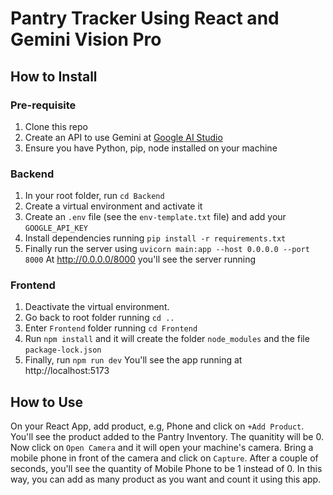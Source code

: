 # Pantry Tracker Using React and Gemini Vision Pro

## How to Install

### Pre-requisite
1. Clone this repo
2. Create an API to use Gemini at [Google AI Studio](https://aistudio.google.com/app/apikey)
3. Ensure you have Python, pip, node installed on your machine

### Backend

1. In your root folder, run `cd Backend`
2. Create a virtual environment and activate it
3. Create an `.env` file (see the `env-template.txt` file) and add your `GOOGLE_API_KEY`
3. Install dependencies running `pip install -r requirements.txt`
4. Finally run the server using `uvicorn main:app --host 0.0.0.0 --port 8000`
At http://0.0.0.0/8000 you'll see the server running

### Frontend

1. Deactivate the virtual environment.
2. Go back to root folder running `cd ..`
3. Enter `Frontend` folder running `cd Frontend`
4. Run `npm install` and it will create the folder `node_modules` and the file `package-lock.json`
5. Finally, run `npm run dev`
You'll see the app running at http://localhost:5173 

## How to Use
On your React App, add product, e.g, Phone and click on `+Add Product`. You'll see the product added to the Pantry Inventory. The quanitity will be 0. Now click on `Open Camera` and it will open your machine's camera. Bring a mobile phone in front of the camera and click on `Capture`. After a couple of seconds, you'll see the quantity of Mobile Phone to be 1 instead of 0. In this way, you can add as many product as you want and count it using this app.